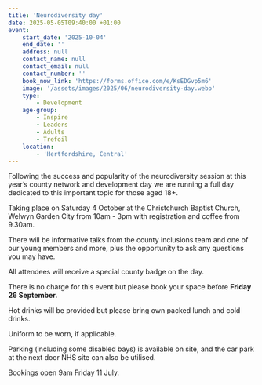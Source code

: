 ```yaml
---
title: 'Neurodiversity day'
date: 2025-05-05T09:40:00 +01:00
event:
    start_date: '2025-10-04'
    end_date: ''
    address: null
    contact_name: null
    contact_email: null
    contact_number: ''
    book_now_link: 'https://forms.office.com/e/KsEDGvp5m6'
    image: '/assets/images/2025/06/neurodiversity-day.webp'
    type:
        - Development
    age-group:
        - Inspire
        - Leaders
        - Adults
        - Trefoil
    location:
        - 'Hertfordshire, Central'
---
```

Following the success and popularity of the neurodiversity session at this year’s county network and development day we are running a full day dedicated to this important topic for those aged 18+.

Taking place on Saturday 4 October at the Christchurch Baptist Church, Welwyn Garden City from 10am - 3pm with registration and coffee from 9.30am.

There will be informative talks from the county inclusions team and one of our young members and more, plus the opportunity to ask any questions you may have.

All attendees will receive a special county badge on the day.

There is no charge for this event but please book your space before **Friday 26 September.**

Hot drinks will be provided but please bring own packed lunch and cold drinks.

Uniform to be worn, if applicable.

Parking (including some disabled bays) is available on site, and the car park at the next door NHS site can also be utilised.

Bookings open 9am Friday 11 July.